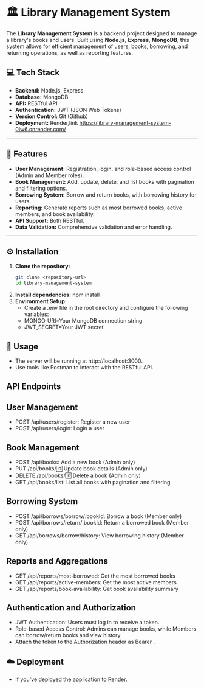 # 🏛️ Library Management System

The **Library Management System** is a backend project designed to manage a 
library's books and users. Built using **Node.js**, **Express**, **MongoDB**, 
this system allows for efficient management of users, books, borrowing, and returning operations,
as well as reporting features.

## 💻 Tech Stack
- **Backend:** Node.js, Express
- **Database:** MongoDB
- **API:** RESTful API
- **Authentication:** JWT (JSON Web Tokens)
- **Version Control:** Git (Github)
- **Deployment:** Render,link https://library-management-system-0lw6.onrender.com/

---

## 🌟 Features
- **User Management:** Registration, login, and role-based access control (Admin and Member roles).
- **Book Management:** Add, update, delete, and list books with pagination and filtering options.
- **Borrowing System:** Borrow and return books, with borrowing history for users.
- **Reporting:** Generate reports such as most borrowed books, active members, and book availability.
- **API Support:** Both RESTful.
- **Data Validation:** Comprehensive validation and error handling.

---

## ⚙️ Installation

1. **Clone the repository:**
   ```bash
   git clone <repository-url>
   cd library-management-system
   
2. **Install dependencies:**
     npm install
3. **Environment Setup:**
     - Create a .env file in the root directory and configure the following variables:
     - MONGO_URI=Your MongoDB connection string
     - JWT_SECRET=Your JWT secret 

## 🚀 Usage
- The server will be running at http://localhost:3000.
- Use tools like Postman to interact with the RESTful API.

## API Endpoints  
## User Management
- POST /api/users/register: Register a new user
- POST /api/users/login: Login a user
## Book Management
- POST /api/books: Add a new book (Admin only)
- PUT /api/books/:id: Update book details (Admin only)
- DELETE /api/books/:id: Delete a book (Admin only)
- GET /api/books/list: List all books with pagination and filtering
## Borrowing System
- POST /api/borrows/borrow/:bookId: Borrow a book (Member only)
- POST /api/borrows/return/:bookId: Return a borrowed book (Member only)
- GET /api/borrows/borrow/history: View borrowing history (Member only)
## Reports and Aggregations
- GET /api/reports/most-borrowed: Get the most borrowed books
- GET /api/reports/active-members: Get the most active members
- GET /api/reports/book-availability: Get book availability summary
## Authentication and Authorization
- JWT Authentication: Users must log in to receive a token.
- Role-based Access Control: Admins can manage books, while Members can borrow/return books and view history.
- Attach the token to the Authorization header as Bearer <token>.
## ☁️ Deployment
- If you've deployed the application to Render.
